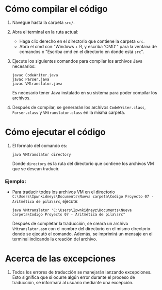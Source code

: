 # Cómo compilar el código

1. Navegue hasta la carpeta `src/`.

2. Abra el terminal en la ruta actual:
   - Haga clic derecho en el directorio que contiene la carpeta `src`.
   - Abra el cmd con "Windows + R, y escriba 'CMD'" para la ventana de comandos o "Escriba cmd en el directorio en donde está `src`".

3. Ejecute los siguientes comandos para compilar los archivos Java necesarios:
    ```
    javac CodeWriter.java
    javac Parser.java
    javac VMtranslator.java
    ```
   Es necesario tener Java instalado en su sistema para poder compilar los archivos.

4. Después de compilar, se generarán los archivos `CodeWriter.class`, `Parser.class` y `VMtranslator.class` en la misma carpeta.

# Cómo ejecutar el código

1. El formato del comando es:
   ```
   java VMtranslator directory
   ```
   Donde `directory` es la ruta del directorio que contiene los archivos VM que se desean traducir.

### Ejemplo:

   - Para traducir todos los archivos VM en el directorio `C:\Users\Ipwnkidneyz\Documents\Nueva carpeta\Codigo Proyecto 07 - Aritmética de pila\src`, ejecute:
     ```
     java VMtranslator "C:\Users\Ipwnkidneyz\Documents\Nueva carpeta\Codigo Proyecto 07 - Aritmética de pila\src"
     ```

     Después de completar la traducción, se creará un archivo `VMtranslator.asm` con el nombre del directorio en el mismo directorio donde se ejecutó el comando. Además, se imprimirá un mensaje en el terminal indicando la creación del archivo.

# Acerca de las excepciones

1. Todos los errores de traducción se manejarán lanzando excepciones. Esto significa que si ocurre algún error durante el proceso de traducción, se informará al usuario mediante una excepción.
